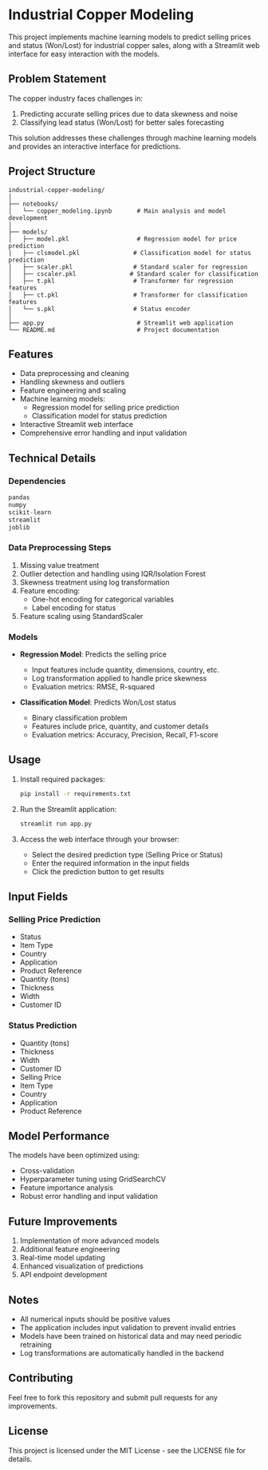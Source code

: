 # Industrial Copper Modeling

This project implements machine learning models to predict selling prices and status (Won/Lost) for industrial copper sales, along with a Streamlit web interface for easy interaction with the models.

## Problem Statement

The copper industry faces challenges in:
1. Predicting accurate selling prices due to data skewness and noise
2. Classifying lead status (Won/Lost) for better sales forecasting

This solution addresses these challenges through machine learning models and provides an interactive interface for predictions.

## Project Structure

```
industrial-copper-modeling/
│
├── notebooks/
│   └── copper_modeling.ipynb       # Main analysis and model development
│
├── models/
│   ├── model.pkl                   # Regression model for price prediction
│   ├── clsmodel.pkl               # Classification model for status prediction
│   ├── scaler.pkl                 # Standard scaler for regression
│   ├── cscaler.pkl               # Standard scaler for classification
│   ├── t.pkl                      # Transformer for regression features
│   ├── ct.pkl                     # Transformer for classification features
│   └── s.pkl                      # Status encoder
│
├── app.py                          # Streamlit web application
└── README.md                       # Project documentation
```

## Features

- Data preprocessing and cleaning
- Handling skewness and outliers
- Feature engineering and scaling
- Machine learning models:
  - Regression model for selling price prediction
  - Classification model for status prediction
- Interactive Streamlit web interface
- Comprehensive error handling and input validation

## Technical Details

### Dependencies

```python
pandas
numpy
scikit-learn
streamlit
joblib
```

### Data Preprocessing Steps

1. Missing value treatment
2. Outlier detection and handling using IQR/Isolation Forest
3. Skewness treatment using log transformation
4. Feature encoding:
   - One-hot encoding for categorical variables
   - Label encoding for status
5. Feature scaling using StandardScaler

### Models

- **Regression Model**: Predicts the selling price
  - Input features include quantity, dimensions, country, etc.
  - Log transformation applied to handle price skewness
  - Evaluation metrics: RMSE, R-squared

- **Classification Model**: Predicts Won/Lost status
  - Binary classification problem
  - Features include price, quantity, and customer details
  - Evaluation metrics: Accuracy, Precision, Recall, F1-score

## Usage

1. Install required packages:
   ```bash
   pip install -r requirements.txt
   ```

2. Run the Streamlit application:
   ```bash
   streamlit run app.py
   ```

3. Access the web interface through your browser:
   - Select the desired prediction type (Selling Price or Status)
   - Enter the required information in the input fields
   - Click the prediction button to get results

## Input Fields

### Selling Price Prediction
- Status
- Item Type
- Country
- Application
- Product Reference
- Quantity (tons)
- Thickness
- Width
- Customer ID

### Status Prediction
- Quantity (tons)
- Thickness
- Width
- Customer ID
- Selling Price
- Item Type
- Country
- Application
- Product Reference

## Model Performance

The models have been optimized using:
- Cross-validation
- Hyperparameter tuning using GridSearchCV
- Feature importance analysis
- Robust error handling and input validation

## Future Improvements

1. Implementation of more advanced models
2. Additional feature engineering
3. Real-time model updating
4. Enhanced visualization of predictions
5. API endpoint development

## Notes

- All numerical inputs should be positive values
- The application includes input validation to prevent invalid entries
- Models have been trained on historical data and may need periodic retraining
- Log transformations are automatically handled in the backend

## Contributing

Feel free to fork this repository and submit pull requests for any improvements.

## License

This project is licensed under the MIT License - see the LICENSE file for details.

